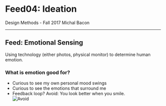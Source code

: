 
Feed04: Ideation
================

Design Methods - Fall 2017
Michal Bacon

-------

## Feed: Emotional Sensing
Using technology (either photos, physical monitor) to determine human emotion.

### What is emotion good for?
* Curious to see my own personal mood swings
* Curious to see the emotions that surround me
* Feedback loop?
  Avoid: You look better when you smile.  
  ![Avoid](https://media.giphy.com/media/3o7aDcNEcoPqyUKe40/giphy.gif)
